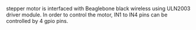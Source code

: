 stepper motor is interfaced with Beaglebone black wireless using ULN2003 driver module. In order to control the motor,
IN1 to IN4 pins can be controlled by 4 gpio pins.
